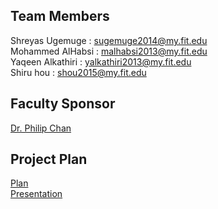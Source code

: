 ## Team Members

Shreyas Ugemuge : sugemuge2014@my.fit.edu <br>
Mohammed AlHabsi : malhabsi2013@my.fit.edu <br>
Yaqeen Alkathiri : yalkathiri2013@my.fit.edu <br>
Shiru hou : shou2015@my.fit.edu <br>


## Faculty Sponsor 

[Dr. Philip Chan](http://cs.fit.edu/~pkc/) <br>

## Project Plan
[Plan]() <br>
[Presentation]() <br>



